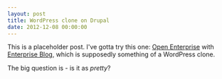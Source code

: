 ```yaml
---
layout: post
title: WordPress clone on Drupal
date: 2012-12-08 00:00:00
---
```


This is a placeholder post. I've gotta try this one: [Open Enterprise](https://drupal.org/project/openenterprise) with [Enterprise Blog](https://drupal.org/project/enterprise_blog), which is supposedly something of a WordPress clone.

The big question is - is it as *pretty*?
